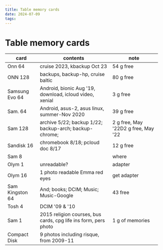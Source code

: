 ```yaml
---
title: Table memory cards
date: 2024-07-09
tags: 
---
```

# Table memory cards

| card            | contents                                                        | note                                |
|-----------------|-----------------------------------------------------------------|-------------------------------------|
| Onn 64          | cruise 2023, kbackup Oct 23                                     | 54 g free                           |
| ONN 128         | backups, backup-hp, cruise baltic                               | 80 g free                           |
| Samsung Evo 64  | Android, bionic Aug '19, download, icloud video, xenial         | 3 g free                            |
| Sam. 64         | Android, asus-2, asus linux, summer-Nov 2020                    | 39 g free                           |
| Sam 128         | archive 5/22; backup 1/22; backup-arch; backup-chrome;          | 2 g free, May '22D2 g free, May '22 |
| Sandisk 16      | chromebook 8/18; pcloud doc 8/17                                | 12 g free                           |
| Sam 8           |                                                                 | where                               |
| Olym 1          |unreadable?                                                      | adapter                             |
| Olym 16         |1 photo readable Emma red eyes                                   | get adapter                         |
| Sam Kingston 64 | And; books; DCIM; Music; Music-Google                           | 43 free                             |
| Tosh 4          | DCIM '09 & '10                                                  |                                     |
| Sam 1           | 2015 religion courses, bus cards, cpg life ins form, pers photo | 1 g of memories                     |
| Compact Disk    | 9 photos including risque, from 2009-11                         |                                     |


